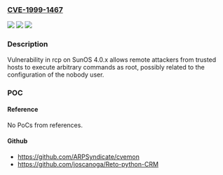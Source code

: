 ### [CVE-1999-1467](https://cve.mitre.org/cgi-bin/cvename.cgi?name=CVE-1999-1467)
![](https://img.shields.io/static/v1?label=Product&message=n%2Fa&color=blue)
![](https://img.shields.io/static/v1?label=Version&message=n%2Fa&color=blue)
![](https://img.shields.io/static/v1?label=Vulnerability&message=n%2Fa&color=brighgreen)

### Description

Vulnerability in rcp on SunOS 4.0.x allows remote attackers from trusted hosts to execute arbitrary commands as root, possibly related to the configuration of the nobody user.

### POC

#### Reference
No PoCs from references.

#### Github
- https://github.com/ARPSyndicate/cvemon
- https://github.com/joscanoga/Reto-python-CRM

